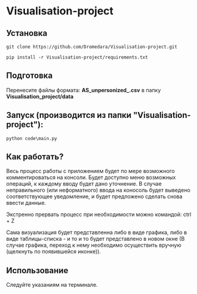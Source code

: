 # Visualisation-project

## Установка

    git clone https://github.com/Dromedara/Visualisation-project.git

    pip install -r Visualisation-project/requirements.txt

## Подготовка
  Перенесите файлы формата: **AS_unpersonized_<date>.csv** в папку **Visualisation_project/data**

## Запуск (производится из папки "Visualisation-project"):

    python code\main.py
  
## Как работать?

Весь процесс работы с приложением будет по мере возможного комментироваться на консоли. Будет доступно меню возможных операций, к каждому вводу будет дано уточнение. В случае неправильного (или неформатного) ввода на коносоль будет выведено соответствующее уведомление, и будет предложено сделать снова ввести данные.

Экстренно прервать процесс при необходимости можно командой:
    ctrl + Z
    
Сама визуализация будет представленна либо в виде графика, либо в виде таблицы-списка - и то и то будет представлено в новом окне (В случае графика, переход к нему необходимо осуществить вручную (щелкнуть по появившейся иконке)).

 ## Использование
    
Следуйте указаниям на терминале.
